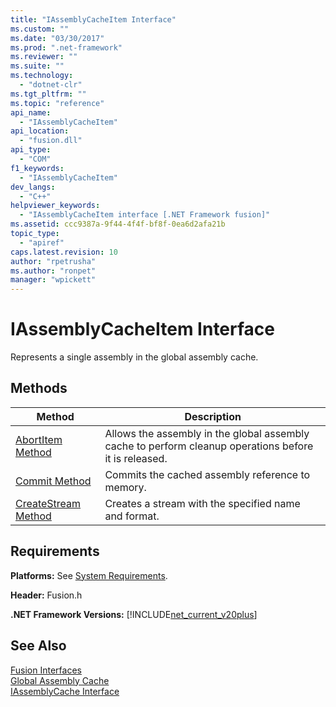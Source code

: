 ```yaml
---
title: "IAssemblyCacheItem Interface"
ms.custom: ""
ms.date: "03/30/2017"
ms.prod: ".net-framework"
ms.reviewer: ""
ms.suite: ""
ms.technology: 
  - "dotnet-clr"
ms.tgt_pltfrm: ""
ms.topic: "reference"
api_name: 
  - "IAssemblyCacheItem"
api_location: 
  - "fusion.dll"
api_type: 
  - "COM"
f1_keywords: 
  - "IAssemblyCacheItem"
dev_langs: 
  - "C++"
helpviewer_keywords: 
  - "IAssemblyCacheItem interface [.NET Framework fusion]"
ms.assetid: ccc9387a-9f44-4f4f-bf8f-0ea6d2afa21b
topic_type: 
  - "apiref"
caps.latest.revision: 10
author: "rpetrusha"
ms.author: "ronpet"
manager: "wpickett"
---
```

# IAssemblyCacheItem Interface
Represents a single assembly in the global assembly cache.  
  
## Methods  
  
|Method|Description|  
|------------|-----------------|  
|[AbortItem Method](../../../../docs/framework/unmanaged-api/fusion/iassemblycacheitem-abortitem-method.md)|Allows the assembly in the global assembly cache to perform cleanup operations before it is released.|  
|[Commit Method](../../../../docs/framework/unmanaged-api/fusion/iassemblycacheitem-commit-method.md)|Commits the cached assembly reference to memory.|  
|[CreateStream Method](../../../../docs/framework/unmanaged-api/fusion/iassemblycacheitem-createstream-method.md)|Creates a stream with the specified name and format.|  
  
## Requirements  
 **Platforms:** See [System Requirements](../../../../docs/framework/get-started/system-requirements.md).  
  
 **Header:** Fusion.h  
  
 **.NET Framework Versions:** [!INCLUDE[net_current_v20plus](../../../../includes/net-current-v20plus-md.md)]  
  
## See Also  
 [Fusion Interfaces](../../../../docs/framework/unmanaged-api/fusion/fusion-interfaces.md)   
 [Global Assembly Cache](../../../../docs/framework/app-domains/gac.md)   
 [IAssemblyCache Interface](../../../../docs/framework/unmanaged-api/fusion/iassemblycache-interface.md)
